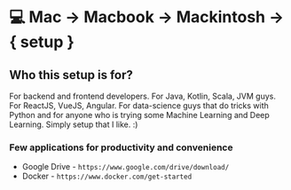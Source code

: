 # 💻 Mac -> Macbook -> Mackintosh -> { setup }

## Who this setup is for? 
For backend and frontend developers. For Java, Kotlin, Scala, JVM guys. For ReactJS, VueJS, Angular. For data-science guys that do tricks with Python and for anyone who is trying some Machine Learning and Deep Learning. Simply setup that I like. :) 

### Few applications for productivity and convenience
- Google Drive - `https://www.google.com/drive/download/`
- Docker - `https://www.docker.com/get-started`
